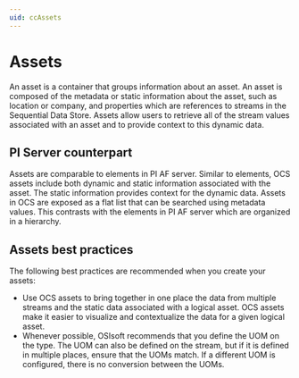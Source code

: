 ```yaml
---
uid: ccAssets
---
```

# Assets

An asset is a container that groups information about an asset. An asset is composed of the metadata or static information about the asset, such as location or company, and properties which are references to streams in the Sequential Data Store. Assets allow users to retrieve all of the stream values associated with an asset and to provide context to this dynamic data. 

## PI Server counterpart

Assets are comparable to elements in PI AF server. Similar to elements, OCS assets include both dynamic and static information associated with the asset. The static information provides context for the dynamic data. Assets in OCS are exposed as a flat list that can be searched using metadata values. This contrasts with the elements in PI AF server which are organized in a hierarchy.

## Assets best practices

The following best practices are recommended when you create your assets:

- Use OCS assets to bring together in one place the data from multiple streams and the static data associated with a logical asset. OCS assets make it easier to visualize and contextualize the data for a given logical asset.
- Whenever possible, OSIsoft recommends that you define the UOM on the type. The UOM can also be defined on the stream, but if it is defined in multiple places, ensure that the UOMs match. If a different UOM is configured, there is no conversion between the UOMs.  
